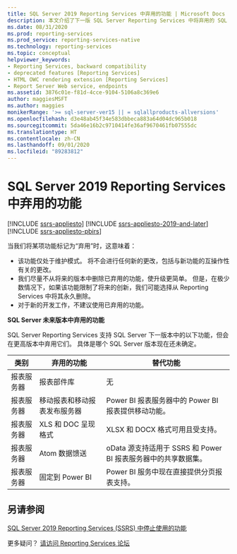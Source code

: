 ```yaml
---
title: SQL Server 2019 Reporting Services 中弃用的功能 | Microsoft Docs
description: 本文介绍了下一版 SQL Server Reporting Services 中将弃用的 SQL Server 2019 Reporting Services 功能。
ms.date: 08/31/2020
ms.prod: reporting-services
ms.prod_service: reporting-services-native
ms.technology: reporting-services
ms.topic: conceptual
helpviewer_keywords:
- Reporting Services, backward compatibility
- deprecated features [Reporting Services]
- HTML OWC rendering extension [Reporting Services]
- Report Server Web service, endpoints
ms.assetid: 3876c01e-f81d-4cce-9104-5106a8c369e6
author: maggiesMSFT
ms.author: maggies
monikerRange: '>= sql-server-ver15 || = sqlallproducts-allversions'
ms.openlocfilehash: d3e48ab45f34e583dbbeca883a64d04dc965b018
ms.sourcegitcommit: 5da46e16b2c9710414fe36af9670461fb07555dc
ms.translationtype: HT
ms.contentlocale: zh-CN
ms.lasthandoff: 09/01/2020
ms.locfileid: "89283812"
---
```

# <a name="deprecated-features-in-sql-server-2019-reporting-services"></a>SQL Server 2019 Reporting Services 中弃用的功能

[!INCLUDE [ssrs-appliesto](../includes/ssrs-appliesto.md)] [!INCLUDE [ssrs-appliesto-2019-and-later](../includes/ssrs-appliesto-2019-and-later.md)] [!INCLUDE [ssrs-appliesto-pbirs](../includes/ssrs-appliesto-pbirs.md)]

当我们将某项功能标记为“弃用”时，这意味着：

- 该功能仅处于维护模式。 将不会进行任何新的更改，包括与新功能的互操作性有关的更改。
- 我们尽量不从将来的版本中删除已弃用的功能，使升级更简单。 但是，在极少数情况下，如果该功能限制了将来的创新，我们可能选择从 Reporting Services 中将其永久删除。
- 对于新的开发工作，不建议使用已弃用的功能。

**SQL Server 未来版本中弃用的功能**

SQL Server Reporting Services 支持 SQL Server 下一版本中的以下功能，但会在更高版本中弃用它们。 具体是哪个 SQL Server 版本现在还未确定。

| **类别** | **弃用的功能** | **替代功能** |
| --- | --- | --- |
| 报表服务器 | 报表部件库 | 无 |
| 报表服务器 | 移动报表和移动报表发布服务器 | Power BI 报表服务器中的 Power BI 报表提供移动功能。 |
| 报表服务器 | XLS 和 DOC 呈现格式 | XLSX 和 DOCX 格式可用且受支持。 |
| 报表服务器 | Atom 数据馈送 | oData 源支持适用于 SSRS 和 Power BI 报表服务器中的共享数据集。 |
| 报表服务器 | 固定到 Power BI | Power BI 服务中现在直接提供分页报表支持。  |

## <a name="see-also"></a>另请参阅

[SQL Server 2019 Reporting Services (SSRS) 中停止使用的功能](discontinued-functionality-sql-server-reporting-services-2019.md)

更多疑问？ [请访问 Reporting Services 论坛](https://go.microsoft.com/fwlink/?LinkId=620231)
